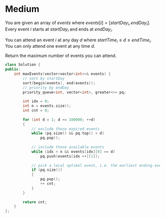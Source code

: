 # Medium

You are given an array of $events$ where $events[i] = [startDay_i, endDay_i]$. Every event $i$ starts at $startDay_i$ and ends at $endDay_i$.

You can attend an event $i$ at any day $d$ where $startTime_i \leq d \leq endTime_i$. You can only attend one event at any time $d$.

Return the maximum number of events you can attend.

```cpp
class Solution {
public:
    int maxEvents(vector<vector<int>>& events) {
        // sort by startDay
        sort(begin(events), end(events));
        // priority by endDay
        priority_queue<int, vector<int>, greater<>> pq;
        
        int idx = 0;
        int n = events.size();
        int cnt = 0;
        
        for (int d = 1; d <= 100000; ++d)
        {
            // exclude those expired events
            while (pq.size() && pq.top() < d)
                pq.pop();
            
            // include those available events
            while (idx < n && events[idx][0] == d)
                pq.push(events[idx ++][1]);
            
            // pick a local optimal event, i.e. the earliest ending event
            if (pq.size())
            {
                pq.pop();
                ++ cnt;
            }
        }
        
        return cnt;
    }
};
```
